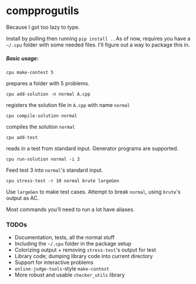 # compprogutils

Because I got too lazy to type.

Install by pulling then running `pip install .`. As of now, requires you have a `~/.cpu` folder with some needed files. I'll figure out a way to package this in.

##### Basic usage:

```
cpu make-contest 5
```
prepares a folder with 5 problems.
```
cpu add-solution -n normal A.cpp
```
registers the solution file in `A.cpp` with name `normal`
```
cpu compile-solution normal
```
compiles the solution `normal`
```
cpu add-test
```
reads in a test from standard input. Generator programs are supported.
```
cpu run-solution normal -i 3
```
Feed test 3 into `normal`'s standard input.
```
cpu stress-test -r 10 normal brute largeGen
```
Use `largeGen` to make test cases. Attempt to break 	`normal`, using `brute`'s output as AC.

Most commands you'll need to run a lot have aliases.

### TODOs

- Documentation, tests, all the normal stuff
- Including the `~/.cpu` folder in the package setup
- Colorizing output + removing `stress-test`'s output for test
- Library code; dumping library code into current directory
- Support for interactive problems
- `online-judge-tools`-style `make-contest`
- More robust and usable `checker_utils` library

